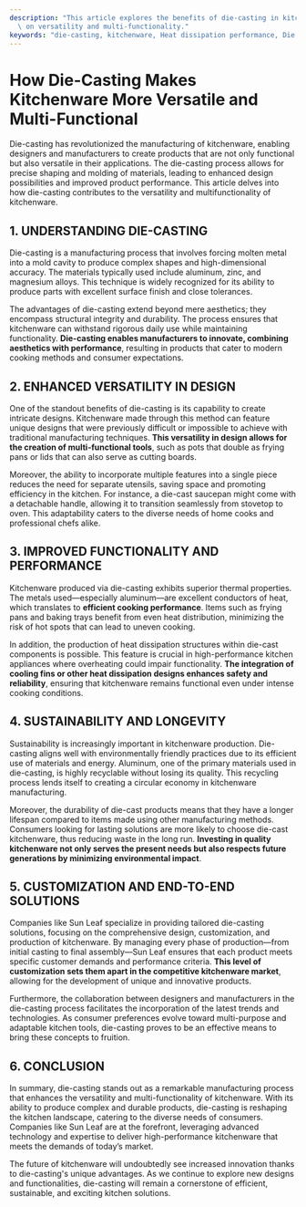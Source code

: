 ```yaml
---
description: "This article explores the benefits of die-casting in kitchenware manufacturing, focusing\
  \ on versatility and multi-functionality."
keywords: "die-casting, kitchenware, Heat dissipation performance, Die casting process"
---
```

# How Die-Casting Makes Kitchenware More Versatile and Multi-Functional

Die-casting has revolutionized the manufacturing of kitchenware, enabling designers and manufacturers to create products that are not only functional but also versatile in their applications. The die-casting process allows for precise shaping and molding of materials, leading to enhanced design possibilities and improved product performance. This article delves into how die-casting contributes to the versatility and multifunctionality of kitchenware.

## 1. UNDERSTANDING DIE-CASTING

Die-casting is a manufacturing process that involves forcing molten metal into a mold cavity to produce complex shapes and high-dimensional accuracy. The materials typically used include aluminum, zinc, and magnesium alloys. This technique is widely recognized for its ability to produce parts with excellent surface finish and close tolerances.

The advantages of die-casting extend beyond mere aesthetics; they encompass structural integrity and durability. The process ensures that kitchenware can withstand rigorous daily use while maintaining functionality. **Die-casting enables manufacturers to innovate, combining aesthetics with performance**, resulting in products that cater to modern cooking methods and consumer expectations.

## 2. ENHANCED VERSATILITY IN DESIGN

One of the standout benefits of die-casting is its capability to create intricate designs. Kitchenware made through this method can feature unique designs that were previously difficult or impossible to achieve with traditional manufacturing techniques. **This versatility in design allows for the creation of multi-functional tools**, such as pots that double as frying pans or lids that can also serve as cutting boards.

Moreover, the ability to incorporate multiple features into a single piece reduces the need for separate utensils, saving space and promoting efficiency in the kitchen. For instance, a die-cast saucepan might come with a detachable handle, allowing it to transition seamlessly from stovetop to oven. This adaptability caters to the diverse needs of home cooks and professional chefs alike.

## 3. IMPROVED FUNCTIONALITY AND PERFORMANCE

Kitchenware produced via die-casting exhibits superior thermal properties. The metals used—especially aluminum—are excellent conductors of heat, which translates to **efficient cooking performance**. Items such as frying pans and baking trays benefit from even heat distribution, minimizing the risk of hot spots that can lead to uneven cooking.

In addition, the production of heat dissipation structures within die-cast components is possible. This feature is crucial in high-performance kitchen appliances where overheating could impair functionality. **The integration of cooling fins or other heat dissipation designs enhances safety and reliability**, ensuring that kitchenware remains functional even under intense cooking conditions.

## 4. SUSTAINABILITY AND LONGEVITY

Sustainability is increasingly important in kitchenware production. Die-casting aligns well with environmentally friendly practices due to its efficient use of materials and energy. Aluminum, one of the primary materials used in die-casting, is highly recyclable without losing its quality. This recycling process lends itself to creating a circular economy in kitchenware manufacturing.

Moreover, the durability of die-cast products means that they have a longer lifespan compared to items made using other manufacturing methods. Consumers looking for lasting solutions are more likely to choose die-cast kitchenware, thus reducing waste in the long run. **Investing in quality kitchenware not only serves the present needs but also respects future generations by minimizing environmental impact**.

## 5. CUSTOMIZATION AND END-TO-END SOLUTIONS

Companies like Sun Leaf specialize in providing tailored die-casting solutions, focusing on the comprehensive design, customization, and production of kitchenware. By managing every phase of production—from initial casting to final assembly—Sun Leaf ensures that each product meets specific customer demands and performance criteria. **This level of customization sets them apart in the competitive kitchenware market**, allowing for the development of unique and innovative products.

Furthermore, the collaboration between designers and manufacturers in the die-casting process facilitates the incorporation of the latest trends and technologies. As consumer preferences evolve toward multi-purpose and adaptable kitchen tools, die-casting proves to be an effective means to bring these concepts to fruition.

## 6. CONCLUSION

In summary, die-casting stands out as a remarkable manufacturing process that enhances the versatility and multi-functionality of kitchenware. With its ability to produce complex and durable products, die-casting is reshaping the kitchen landscape, catering to the diverse needs of consumers. Companies like Sun Leaf are at the forefront, leveraging advanced technology and expertise to deliver high-performance kitchenware that meets the demands of today’s market.

The future of kitchenware will undoubtedly see increased innovation thanks to die-casting's unique advantages. As we continue to explore new designs and functionalities, die-casting will remain a cornerstone of efficient, sustainable, and exciting kitchen solutions.
